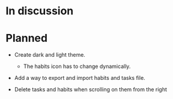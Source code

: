 # In discussion

# Planned

- Create dark and light theme.

  - The habits icon has to change dynamically.

- Add a way to export and import habits and tasks file.

- Delete tasks and habits when scrolling on them from the right
